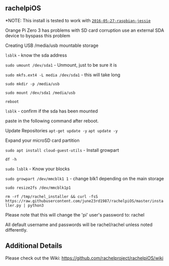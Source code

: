 rachelpiOS
---------------

*NOTE: This install is tested to work with [`2016-05-27-raspbian-jessie`](https://www.armbian.com/orange-pi-zero-3/)

Orange Pi Zero 3 has problems with SD card corruption
use an external SDA device to byspass this problem

Creating USB /media/usb mountable storage

`lsblk` - know the sda address

`sudo umount /dev/sda1` - Unmount, just to be sure it is

`sudo mkfs.ext4 -L media /dev/sda1` - this will take long

`sudo mkdir -p /media/usb`

`sudo mount /dev/sda1 /media/usb`

`reboot`

`lsblk` - confirm if the sda has been mounted





paste in the following command after reboot.

Update Repositories
`apt-get update -y`
`apt update -y`

Expand your microSD card partition

`sudo apt install cloud-guest-utils` - Install growpart

`df -h`

`sudo lsblk` - Know your blocks

`sudo growpart /dev/mmcblk1 1` - change blk1 depending on the main storage

`sudo resize2fs /dev/mmcblk1p1`


`rm -rf /tmp/rachel_installer && curl -fsS https://raw.githubusercontent.com/june23rd1987/rachelpiOS/master/installer.py | python3`

Please note that this will change the 'pi' user's password to: rachel

All default username and passwords will be rachel/rachel unless noted differently.

Additional Details
---------------
Please check out the Wiki: https://github.com/rachelproject/rachelpiOS/wiki
